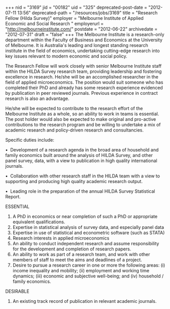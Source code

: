 +++
nid = "3169"
jid = "00182"
uid = "325"
deprecated-post-date = "2012-07-11 13:56"
deprecated-path = "/resources/jobs/3169"
title = "Research Fellow (Hilda Survey)"
employer = "Melbourne Institute of Applied Economic and Social Research "
employerurl = "http://melbourneinstitute.com/"
postdate = "2012-06-22"
archivedate = "2012-07-31"
draft = "false"
+++
The Melbourne Institute is a research-only department within the Faculty
of Business and Economics at the University of Melbourne. It is
Australia's leading and longest standing research institute in the
field of economics, undertaking cutting-edge research into key issues
relevant to modern economic and social policy.

The Research Fellow will work closely with senior Melbourne Institute
staff within the HILDA Survey research team, providing leadership and
fostering excellence in research. He/she will be an accomplished
researcher in the field of applied microeconomics. The position would
suit someone who has completed their PhD and already has some research
experience evidenced by publication in peer reviewed journals. Previous
experience in contract research is also an advantage.


He/she will be expected to contribute to the research effort of the
Melbourne Institute as a whole, so an ability to work in teams is
essential. The post holder would also be expected to make original and
pro-active contributions to the research program and be willing to
undertake a mix of academic research and policy-driven research and
consultancies.

Specific duties include:

•  Development of a research agenda in the broad area of household and
family economics built around the analysis of HILDA Survey, and other
panel survey, data, with a view to publication in high quality
international journals.

•  Collaboration with other research staff in the HILDA team with a view
to supporting and producing high quality academic research output.

•  Leading role in the preparation of the annual HILDA Survey
Statistical Report.



  
ESSENTIAL

1.  A PhD in economics or near completion of such a PhD or appropriate
    equivalent qualifications.
2.  Expertise in statistical analysis of survey data, and especially
    panel data
3.  Expertise in use of statistical and econometric software (such as
    STATA)
4.  Research interests in applied microeconomics
5.  An ability to conduct independent research and assume responsibility
    for the development and completion of research papers.
6.  An ability to work as part of a research team, and work with other
    members of staff to meet the aims and deadlines of a project.
7.  Desire to pursue a research career in one or more the following
    areas: (i) income inequality and mobility; (ii) employment and
    working time dynamics; (iii) economic and subjective well-being;
    and (iv) household / family economics.



DESIRABLE

1.  An existing track record of publication in relevant academic
    journals.
